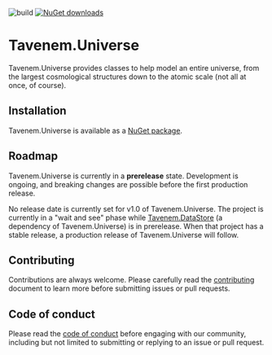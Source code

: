![build](https://img.shields.io/github/workflow/status/Tavenem/Universe/publish/main) [![NuGet downloads](https://img.shields.io/nuget/dt/Tavenem.Universe)](https://www.nuget.org/packages/Tavenem.Universe/)

Tavenem.Universe
==

Tavenem.Universe provides classes to help model an entire universe, from the largest cosmological
structures down to the atomic scale (not all at once, of course).

## Installation

Tavenem.Universe is available as a [NuGet package](https://www.nuget.org/packages/Tavenem.Universe/).

## Roadmap

Tavenem.Universe is currently in a **prerelease** state. Development is ongoing, and breaking
changes are possible before the first production release.

No release date is currently set for v1.0 of Tavenem.Universe. The project is currently in a "wait
and see" phase while [Tavenem.DataStore](https://github.com/Tavenem/DataStore) (a dependency of
Tavenem.Universe) is in prerelease. When that project has a stable release, a production release of
Tavenem.Universe will follow.

## Contributing

Contributions are always welcome. Please carefully read the [contributing](docs/CONTRIBUTING.md) document to learn more before submitting issues or pull requests.

## Code of conduct

Please read the [code of conduct](docs/CODE_OF_CONDUCT.md) before engaging with our community, including but not limited to submitting or replying to an issue or pull request.